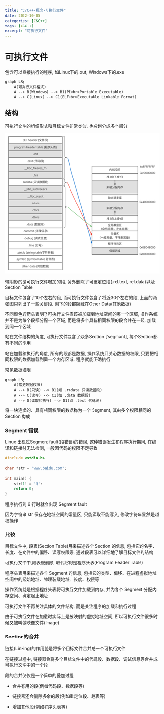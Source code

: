 ```yaml
---
title: "C/C++-概念-可执行文件"
date: 2022-10-05
categories: [C&C++]
tags: [C&C++]
excerpt: "可执行文件"
---
```


# 可执行文件

包含可以直接执行的程序, 如Linux下的.out, Windows下的.exe

```mermaid
graph LR;
    A(可执行文件格式)
    A --> B(Windows) --> B1(PE<br>Portable Executable)
    A --> C(Linux) --> C1(ELF<br>Executable Linkable Format)
```

## 结构

可执行文件的组织形式和目标文件非常类似, 也被划分成多个部分

![](https://raw.githubusercontent.com/dmjcb/SelfImgur/main/2022-10-05-21-27.svg)

带阴影的是可执行文件增加的段, 另外删除了可重定位段(.rel.text,.rel.data)以及 Section Table

目标文件包含了10个左右的段, 而可执行文件包含了将近30个左右的段, 上面的两张图只列出了一些关键段, 剩下的段都隐藏在Other Data(其他数据)

不同颜色的箭头表明了可执行文件应该被加载到地址空间的哪一个区域, 操作系统并不是为每个段都分配一个区域, 而是将多个具有相同权限的段合并在一起, 加载到同一个区域

站在文件结构的角度, 可执行文件包含了众多Section [ˈseɡmənt], 每个Section都有不同的作用

站在加载和执行的角度, 所有的段都是数据, 操作系统只关心数据的权限, 只要把相同权限的数据加载到同一个内存区域, 程序就能正确执行

常见数据权限

```mermaid
graph LR;
    A(常见数据权限)
    A --> B(只读) --> B1(如 .rodata 只读数据段)
    A --> C(读写) --> C1(如 .data 数据段)
    A --> D(读取和执行) --> D1(如 .text 代码段)
```

将一块连续的、具有相同权限的数据称为一个 Segment, 其由多个权限相同的 Section 构成

### Segment 错误

Linux 出现过Segment fault(段错误)的错误, 这种错误发生在程序执行期间, 在编译和链接时无法检测, 一般因代码的权限不足导致

```c
#include <stdio.h>

char *str = "www.baidu.com";

int main() {
    str[1] = '@';
    return 0;
}
```

程序执行到 6 行时就会出现 Segment fault

因为字符串 str 保存在地址空间的常量区, 只能读取不能写入, 修改字符串显然是越权操作

### 比较

目标文件中, 段表(Section Table)用来描述各个 Section 的信息, 包括它的名字、长度、在文件中的偏移、读写权限等, 通过段表可以详细地了解目标文件的结构

可执行文件中,段表被删除, 取代它的是程序头表(Program Header Table)

程序头表用来描述各个 Segment 的信息, 包括它的类型、偏移、在进程虚拟地址空间中的起始地址、物理装载地址、长度、权限等

操作系统就是根据程序头表将可执行文件加载到内存, 并为各个 Segment 分配内存空间、确定起止地址

可执行文件不再关注具体的文件结构, 而是关注程序的加载和执行过程

由于可执行文件在加载时实际上是被映射的虚拟地址空间, 所以可执行文件很多时候又被叫做映像文件(Image)

### Section的合并

链接(Linking)的作用就是将多个目标文件合并成一个可执行文件

在链接过程中, 链接器会将多个目标文件中的代码段、数据段、调试信息等合并成可执行文件中的一个段

段的合并仅仅是一个简单的叠加过程

- 合并有用的段(例如代码段、数据段等)

- 链接器还会删除多余的段(例如重定位段、段表等)

- 增加其他段(例如程序头表等)
